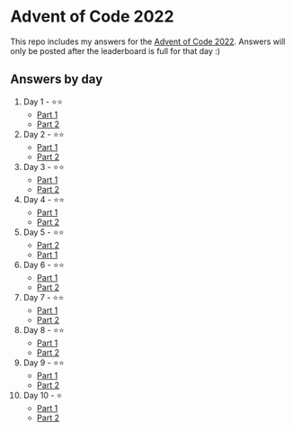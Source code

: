 # Advent of Code 2022

This repo includes my answers for the [Advent of Code 2022](https://adventofcode.com/). Answers will only be posted after the leaderboard is full for that day :)

## Answers by day

1. Day 1 - ⭐️⭐️
    - [Part 1](day-1/part-1.py)
    - [Part 2](day-1/part-2.py)
2. Day 2 - ⭐️⭐️
    - [Part 1](day-2/part-1.py)
    - [Part 2](day-2/part-2.py)
3. Day 3 - ⭐️⭐️
    - [Part 1](day-3/part-1.py)
    - [Part 2](day-3/part-2.py)
4. Day 4 - ⭐️⭐️
    - [Part 1](day-4/part-1.py)
    - [Part 2](day-4/part-2.py)
5. Day 5 - ⭐️⭐️
    - [Part 2](day-5/part-2.py)
    - [Part 1](day-5/part-1.py)
6. Day 6 - ⭐️⭐️
    - [Part 1](day-6/part-1.py)
    - [Part 2](day-6/part-2.py)
7. Day 7 - ⭐️⭐️
    - [Part 1](day-7/part-1.py)
    - [Part 2](day-7/part-2.py)
8. Day 8 - ⭐️⭐️
    - [Part 1](day-8/part-1.py)
    - [Part 2](day-8/part-2.py)
9. Day 9 - ⭐️⭐️
    - [Part 1](day-9/part-1.py)
    - [Part 2](day-9/part-2.py)
10. Day 10 - ⭐️
    - [Part 1](day-10/part-1.py)
    - [Part 2](day-10/part-2.py)

